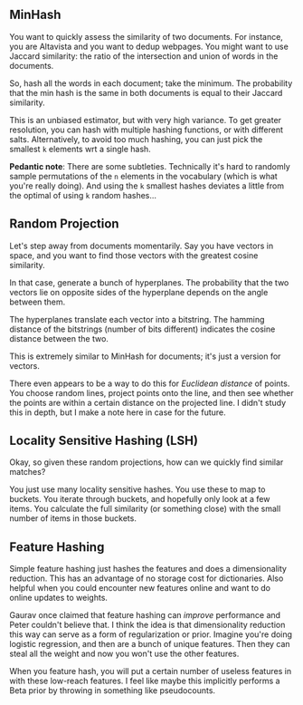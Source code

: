 ## MinHash

You want to quickly assess the similarity of two documents. For
instance, you are Altavista and you want to dedup webpages. You might
want to use Jaccard similarity: the ratio of the intersection and union
of words in the documents.

So, hash all the words in each document; take the minimum. The
probability that the min hash is the same in both documents is equal
to their Jaccard similarity.

This is an unbiased estimator, but with very high variance. To get
greater resolution, you can hash with multiple hashing functions, or
with different salts. Alternatively, to avoid too much hashing, you
can just pick the smallest `k` elements wrt a single hash.

**Pedantic note**: There are some subtleties. Technically it's hard to
randomly sample permutations of the `n` elements in the vocabulary
(which is what you're really doing). And using the `k` smallest hashes
deviates a little from the optimal of using `k` random hashes...

## Random Projection

Let's step away from documents momentarily. Say you have vectors in
space, and you want to find those vectors with the greatest cosine
similarity.

In that case, generate a bunch of hyperplanes. The probability that
the two vectors lie on opposite sides of the hyperplane depends on the
angle between them.

The hyperplanes translate each vector into a bitstring. The hamming
distance of the bitstrings (number of bits different) indicates the
cosine distance between the two.

This is extremely similar to MinHash for documents; it's just a
version for vectors.

There even appears to be a way to do this for *Euclidean distance* of
points. You choose random lines, project points onto the line, and
then see whether the points are within a certain distance on the
projected line. I didn't study this in depth, but I make a note here
in case for the future.

## Locality Sensitive Hashing (LSH)

Okay, so given these random projections, how can we quickly find
similar matches?

You just use many locality sensitive hashes. You use these to map to
buckets. You iterate through buckets, and hopefully only look at a few
items. You calculate the full similarity (or something close) with the
small number of items in those buckets.

## Feature Hashing

Simple feature hashing just hashes the features and does a
dimensionality reduction. This has an advantage of no storage cost for
dictionaries. Also helpful when you could encounter new features
online and want to do online updates to weights.

Gaurav once claimed that feature hashing can *improve* performance and
Peter couldn't believe that. I think the idea is that dimensionality
reduction this way can serve as a form of regularization or
prior. Imagine you're doing logistic regression, and then are a bunch
of unique features. Then they can steal all the weight and now you
won't use the other features.

When you feature hash, you will put a certain number of useless
features in with these low-reach features. I feel like maybe this
implicitly performs a Beta prior by throwing in something like
pseudocounts.
